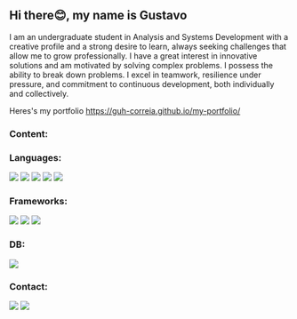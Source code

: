 <h2>Hi there😊, my name is Gustavo</h2>
I am an undergraduate student in Analysis and Systems Development with a creative profile and a
strong desire to learn, always seeking challenges that allow me to grow professionally. I have a great
interest in innovative solutions and am motivated by solving complex problems. I possess the ability
to break down problems. I excel in teamwork, resilience under pressure, and commitment to
continuous development, both individually and collectively.

Heres's my portfolio https://guh-correia.github.io/my-portfolio/
<br>
<h3>Content:</h3>
<h3>Languages: </h3>
<div>
  <img src="https://img.shields.io/badge/HTML5-E34F26?style=for-the-badge&logo=html5&logoColor=white" />
  <img src="https://img.shields.io/badge/CSS3-1572B6?style=for-the-badge&logo=css3&logoColor=white" />
  <img src="https://img.shields.io/badge/JavaScript-323330?style=for-the-badge&logo=javascript&logoColor=F7DF1E" />
  <img src="https://img.shields.io/badge/PHP-777BB4?style=for-the-badge&logo=php&logoColor=white" />
  <img src="https://img.shields.io/badge/Python-FFD43B?style=for-the-badge&logo=python&logoColor=blue" />
</div>
<h3>Frameworks: </h3> 
<div>
  <img src="https://img.shields.io/badge/Express%20js-000000?style=for-the-badge&logo=express&logoColor=white" />
  <img src="https://img.shields.io/badge/jQuery-0769AD?style=for-the-badge&logo=jquery&logoColor=white" />
  <img src="https://img.shields.io/badge/Node%20js-339933?style=for-the-badge&logo=nodedotjs&logoColor=white" />
</div>
<h3>DB: </h3> 
<div>
  <img src="https://img.shields.io/badge/MySQL-005C84?style=for-the-badge&logo=mysql&logoColor=white" />
</div>
<h3>Contact: </h3> 
<div>
  <img src="https://img.shields.io/badge/Gmail-D14836?style=for-the-badge&logo=gmail&logoColor=white" />
  <img src="https://img.shields.io/badge/WhatsApp-25D366?style=for-the-badge&logo=whatsapp&logoColor=white" />
</div>
